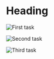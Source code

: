 # Heading

![First task](https://raw.githubusercontent.com/victorpro4C/mongodb-basics/master/images/01.png)

![Second task](https://raw.githubusercontent.com/victorpro4C/mongodb-basics/master/images/02.png)

![Third task](https://raw.githubusercontent.com/victorpro4C/mongodb-basics/master/images/03.png)

